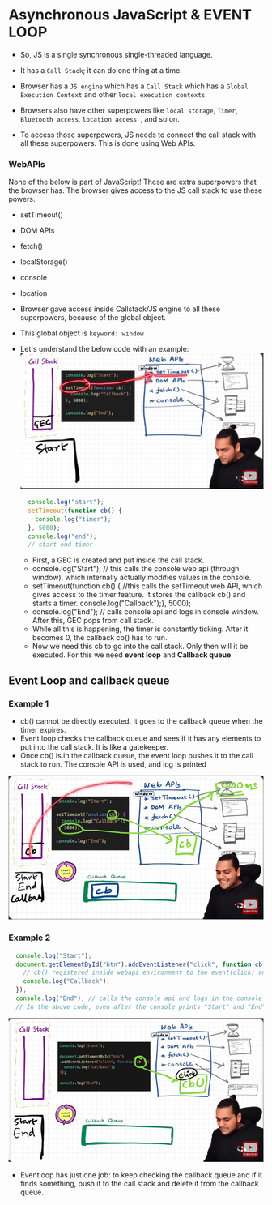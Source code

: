 # Asynchronous JavaScript & EVENT LOOP

- So, JS is a single synchronous single-threaded language.
- It has a `Call Stack`; it can do one thing at a time.

- Browser has a `JS engine` which has a `Call Stack` which has a `Global Execution Context` and other `local execution contexts`.
- Browsers also have other superpowers like `local storage`, `Timer`, `Bluetooth access`, `location access `, and so on.
- To access those superpowers, JS needs to connect the call stack with all these superpowers. This is done using Web APIs.

### WebAPIs
None of the below is part of JavaScript! These are extra superpowers that the browser has. The browser gives access to the JS call stack to use these powers.
- setTimeout()
- DOM APIs
- fetch()
- localStorage()
- console
- location

- Browser gave access inside Callstack/JS engine to all these superpowers, because of the global object.
- This global object is `keyword: window`

- Let's understand the below code with an example:
![Event Loop 1 Demo](assets/JS-15-1.png)

  ```js
    console.log("start");
    setTimeout(function cb() {
      console.log("timer");
    }, 5000);
    console.log("end");
    // start end timer
  ```
  - First, a GEC is created and put inside the call stack.
  - console.log("Start"); // this calls the console web api (through window), which internally actually modifies values in the console.
  - setTimeout(function cb() { //this calls the setTimeout web API, which gives access to the  timer feature. It stores the callback cb() and starts a timer. console.log("Callback");}, 5000);
  - console.log("End"); // calls console api and logs in console window. After this, GEC pops from call stack.
  - While all this is happening, the timer is constantly ticking. After it becomes 0, the callback cb() has to run.
  - Now we need this cb to go into the call stack. Only then will it be executed. For this we need **event loop** and **Callback queue**

## Event Loop and callback queue

### Example 1
- cb() cannot be directly executed. It goes to the callback queue when the timer expires.
- Event loop checks the callback queue and sees if it has any elements to put into the call stack. It is like a gatekeeper.
- Once cb() is in the callback queue, the event loop pushes it to the call stack to run. The console API is used, and log is printed

![Event Loop 2 Demo](assets/JS-15-2.png)

### Example 2
```js
  console.log("Start");
  document.getElementById("btn").addEventListener("click", function cb() {
    // cb() registered inside webapi environment to the event(click) and attached to it. i.e., REGISTERING A CALLBACK AND ATTACHING EVENT TO IT.
    console.log("Callback");
  });
  console.log("End"); // calls the console api and logs in the console window. After this, GEC gets removed from call stack.
  // In the above code, even after the console prints "Start" and "End" and pops GEC out, the eventListener stays in webapi env(with the hope that the user may click it some day) until explicitly removed, or the browser is closed.
  ```
![Event Loop 2 Demo](assets/JS-15-3.png)
- Eventloop has just one job: to keep checking the callback queue and if it finds something, push it to the call stack and delete it from the callback queue.
